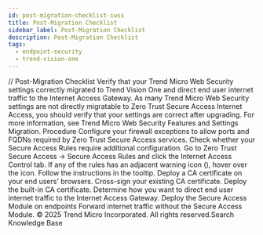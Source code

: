 ```yaml
---
id: post-migration-checklist-iwss
title: Post-Migration Checklist
sidebar_label: Post-Migration Checklist
description: Post-Migration Checklist
tags:
  - endpoint-security
  - trend-vision-one
---
```


/*<![CDATA[*/ $('#title').html($('meta[name=map-description]').attr('content')); /*]]>*/ Post-Migration Checklist Verify that your Trend Micro Web Security settings correctly migrated to Trend Vision One and direct end user internet traffic to the Internet Access Gateway. As many Trend Micro Web Security settings are not directly migratable to Zero Trust Secure Access Internet Access, you should verify that your settings are correct after upgrading. For more information, see Trend Micro Web Security Features and Settings Migration. Procedure Configure your firewall exceptions to allow ports and FQDNs required by Zero Trust Secure Access services. Check whether your Secure Access Rules require additional configuration. Go to Zero Trust Secure Access → Secure Access Rules and click the Internet Access Control tab. If any of the rules has an adjacent warning icon (), hover over the icon. Follow the instructions in the tooltip. Deploy a CA certificate on your end users' browsers. Cross-sign your existing CA certificate. Deploy the built-in CA certificate. Determine how you want to direct end user internet traffic to the Internet Access Gateway. Deploy the Secure Access Module on endpoints Forward internet traffic without the Secure Access Module. © 2025 Trend Micro Incorporated. All rights reserved.Search Knowledge Base